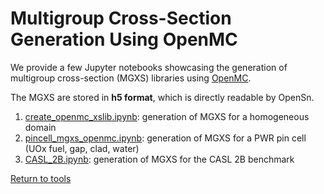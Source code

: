 # Multigroup Cross-Section Generation Using OpenMC

We provide a few Jupyter notebooks showcasing the generation of multigroup cross-section (MGXS) libraries using [OpenMC](https://docs.openmc.org/en/stable/index.html). 

The MGXS are stored in **h5 format**, which is directly readable by OpenSn.

1.  [create_openmc_xslib.ipynb](create_openmc_xslib.ipynb): generation of MGXS for a homogeneous domain
2.  [pincell_mgxs_openmc.ipynb](pincell_mgxs_openmc.ipynb): generation of MGXS for a PWR pin cell (UOx fuel, gap, clad, water)
3.  [CASL_2B.ipynb](CASL_2B.ipynb): generation of MGXS for the CASL 2B benchmark



[Return to tools](../../README.md)